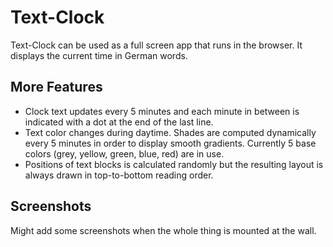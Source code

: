 # Text-Clock

Text-Clock can be used as a full screen app that runs in the browser. It displays the current time in German words.

## More Features

- Clock text updates every 5 minutes and each minute in between is indicated with a dot at the end of the last line.
- Text color changes during daytime. Shades are computed dynamically every 5 minutes in order to display smooth gradients. Currently 5 base colors (grey, yellow, green, blue, red) are in use.
- Positions of text blocks is calculated randomly but the resulting layout is always drawn in top-to-bottom reading order.

## Screenshots

Might add some screenshots when the whole thing is mounted at the wall.
